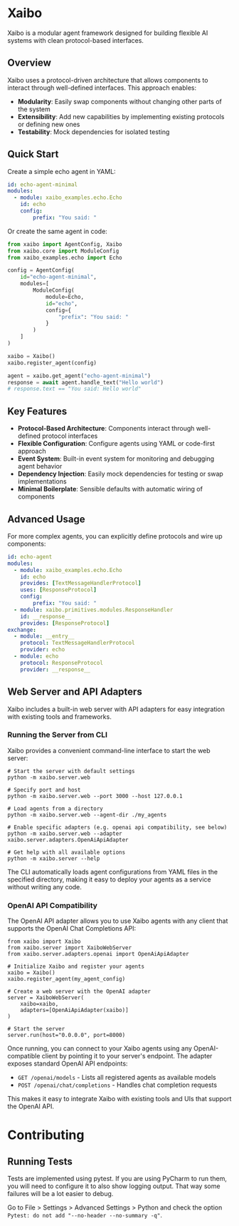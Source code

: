 # Xaibo

Xaibo is a modular agent framework designed for building flexible AI systems with clean protocol-based interfaces.

## Overview

Xaibo uses a protocol-driven architecture that allows components to interact through well-defined interfaces. This approach enables:

- **Modularity**: Easily swap components without changing other parts of the system
- **Extensibility**: Add new capabilities by implementing existing protocols or defining new ones  
- **Testability**: Mock dependencies for isolated testing

## Quick Start

Create a simple echo agent in YAML:

```yaml
id: echo-agent-minimal
modules:
  - module: xaibo_examples.echo.Echo
    id: echo
    config:
        prefix: "You said: "
```

Or create the same agent in code:

```python
from xaibo import AgentConfig, Xaibo
from xaibo.core import ModuleConfig
from xaibo_examples.echo import Echo

config = AgentConfig(
    id="echo-agent-minimal",
    modules=[
        ModuleConfig(
            module=Echo,
            id="echo",
            config={
                "prefix": "You said: "
            }
        )
    ]
)

xaibo = Xaibo()
xaibo.register_agent(config)

agent = xaibo.get_agent("echo-agent-minimal")
response = await agent.handle_text("Hello world")
# response.text == "You said: Hello world"
```

## Key Features

- **Protocol-Based Architecture**: Components interact through well-defined protocol interfaces
- **Flexible Configuration**: Configure agents using YAML or code-first approach
- **Event System**: Built-in event system for monitoring and debugging agent behavior
- **Dependency Injection**: Easily mock dependencies for testing or swap implementations
- **Minimal Boilerplate**: Sensible defaults with automatic wiring of components

## Advanced Usage

For more complex agents, you can explicitly define protocols and wire up components:

```yaml
id: echo-agent
modules:
  - module: xaibo_examples.echo.Echo
    id: echo
    provides: [TextMessageHandlerProtocol]
    uses: [ResponseProtocol]
    config:
        prefix: "You said: "
  - module: xaibo.primitives.modules.ResponseHandler
    id: __response__
    provides: [ResponseProtocol]
exchange:
  - module: __entry__
    protocol: TextMessageHandlerProtocol
    provider: echo
  - module: echo
    protocol: ResponseProtocol
    provider: __response__
```

## Web Server and API Adapters

Xaibo includes a built-in web server with API adapters for easy integration with existing tools and frameworks.

### Running the Server from CLI

Xaibo provides a convenient command-line interface to start the web server:

    # Start the server with default settings
    python -m xaibo.server.web
    
    # Specify port and host
    python -m xaibo.server.web --port 3000 --host 127.0.0.1
    
    # Load agents from a directory
    python -m xaibo.server.web --agent-dir ./my_agents
    
    # Enable specific adapters (e.g. openai api compatibility, see below)
    python -m xaibo.server.web --adapter xaibo.server.adapters.OpenAiApiAdapter
    
    # Get help with all available options
    python -m xaibo.server --help

The CLI automatically loads agent configurations from YAML files in the specified directory, making it easy to deploy your agents as a service without writing any code.


### OpenAI API Compatibility

The OpenAI API adapter allows you to use Xaibo agents with any client that supports the OpenAI Chat Completions API:

    from xaibo import Xaibo
    from xaibo.server import XaiboWebServer
    from xaibo.server.adapters.openai import OpenAiApiAdapter
    
    # Initialize Xaibo and register your agents
    xaibo = Xaibo()
    xaibo.register_agent(my_agent_config)
    
    # Create a web server with the OpenAI adapter
    server = XaiboWebServer(
        xaibo=xaibo,
        adapters=[OpenAiApiAdapter(xaibo)]
    )
    
    # Start the server
    server.run(host="0.0.0.0", port=8000)

Once running, you can connect to your Xaibo agents using any OpenAI-compatible client by pointing it to your server's endpoint. The adapter exposes standard OpenAI API endpoints:

- `GET /openai/models` - Lists all registered agents as available models
- `POST /openai/chat/completions` - Handles chat completion requests

This makes it easy to integrate Xaibo with existing tools and UIs that support the OpenAI API.


# Contributing

## Running Tests
Tests are implemented using pytest. If you are using PyCharm to run them, you 
will need to configure it to also show logging output. That way some failures
will be a lot easier to debug.

Go to File > Settings > Advanced Settings > Python and check the option 
`Pytest: do not add "--no-header --no-summary -q"`.